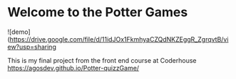 # Welcome to the Potter Games

![demo](https://drive.google.com/file/d/11idJOx1FkmhyaCZQdNKZEggR_ZgrqvtB/view?usp=sharing

This is my final project from the front end course at Coderhouse
https://agosdev.github.io/Potter-quizzGame/
